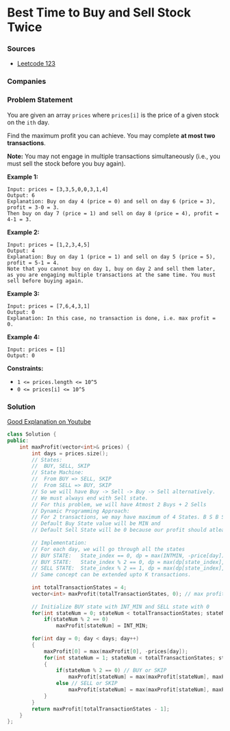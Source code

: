 # Best Time to Buy and Sell Stock Twice

### Sources

* [Leetcode 123](https://leetcode.com/problems/best-time-to-buy-and-sell-stock-iii/)

### Companies

### Problem Statement

You are given an array `prices` where `prices[i]` is the price of a given stock on the `ith` day.

Find the maximum profit you can achieve. You may complete **at most two transactions**.

**Note:** You may not engage in multiple transactions simultaneously \(i.e., you must sell the stock before you buy again\).

**Example 1:**

```text
Input: prices = [3,3,5,0,0,3,1,4]
Output: 6
Explanation: Buy on day 4 (price = 0) and sell on day 6 (price = 3), profit = 3-0 = 3.
Then buy on day 7 (price = 1) and sell on day 8 (price = 4), profit = 4-1 = 3.
```

**Example 2:**

```text
Input: prices = [1,2,3,4,5]
Output: 4
Explanation: Buy on day 1 (price = 1) and sell on day 5 (price = 5), profit = 5-1 = 4.
Note that you cannot buy on day 1, buy on day 2 and sell them later, as you are engaging multiple transactions at the same time. You must sell before buying again.
```

**Example 3:**

```text
Input: prices = [7,6,4,3,1]
Output: 0
Explanation: In this case, no transaction is done, i.e. max profit = 0.
```

**Example 4:**

```text
Input: prices = [1]
Output: 0
```

**Constraints:**

* `1 <= prices.length <= 10^5`
* `0 <= prices[i] <= 10^5`

### Solution

[Good Explanation on Youtube](https://www.youtube.com/watch?v=6928FkPhGUA)

```cpp
class Solution {
public:
    int maxProfit(vector<int>& prices) {
        int days = prices.size();
        // States: 
        //  BUY, SELL, SKIP
        // State Machine: 
        //  From BUY => SELL, SKIP
        //  From SELL => BUY, SKIP
        // So we will have Buy -> Sell -> Buy -> Sell alternatively. 
        // We must always end with Sell state.
        // For this problem, we will have Atmost 2 Buys + 2 Sells
        // Dynamic Programming Approach:
        // For 2 transactions, we may have maximum of 4 States. B S B S
        // Default Buy State value will be MIN and 
        // Default Sell State will be 0 because our profit should atleast be 0
        
        // Implementation:
        // For each day, we will go through all the states
        // BUY STATE:   State_index == 0, dp = max(INTMIN, -price[day]);   
        // BUY STATE:   State_index % 2 == 0, dp = max(dp[state_index], dp[state_index-1] - price[day]) SKIP or BUY
        // SELL STATE:  State_index % 2 == 1, dp = max(dp[state_index], dp[state_index-1] + price[day]) SKIP or SELL
        // Same concept can be extended upto K transactions.
        
        int totalTransactionStates = 4;
        vector<int> maxProfit(totalTransactionStates, 0); // max profit at given state
        
        // Initialize BUY state with INT_MIN and SELL state with 0
        for(int stateNum = 0; stateNum < totalTransactionStates; stateNum++)
            if(stateNum % 2 == 0)
                maxProfit[stateNum] = INT_MIN;
        
        for(int day = 0; day < days; day++)
        {
            maxProfit[0] = max(maxProfit[0], -prices[day]);
            for(int stateNum = 1; stateNum < totalTransactionStates; stateNum++)
            {
                if(stateNum % 2 == 0) // BUY or SKIP
                    maxProfit[stateNum] = max(maxProfit[stateNum], maxProfit[stateNum - 1] - prices[day]);
                else // SELL or SKIP
                    maxProfit[stateNum] = max(maxProfit[stateNum], maxProfit[stateNum -1] + prices[day]);       
            }
        }
        return maxProfit[totalTransactionStates - 1];
    }  
};
```

